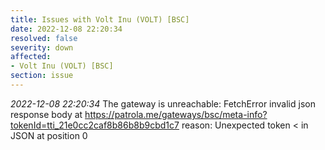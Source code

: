 ```yaml
---
title: Issues with Volt Inu (VOLT) [BSC]
date: 2022-12-08 22:20:34
resolved: false
severity: down
affected:
- Volt Inu (VOLT) [BSC]
section: issue
---
```


*2022-12-08 22:20:34* The gateway is unreachable: FetchError invalid json response body at https://patrola.me/gateways/bsc/meta-info?tokenId=tti_21e0cc2caf8b86b8b9cbd1c7 reason: Unexpected token < in JSON at position 0